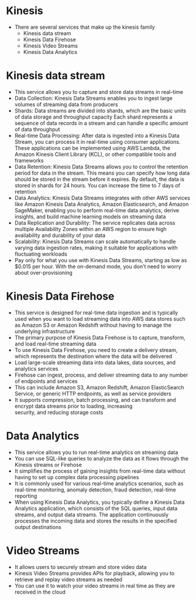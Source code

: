 
# Kinesis
- There are several services that make up the kinesis family
  - Kinesis data stream
  - Kinesis Data Firehose
  - Kinesis Video Streams
  - Kinesis Data Analytics

# Kinesis data stream
- This service allows you to capture and store data streams in real-time
- Data Collection: Kinesis Data Streams enables you to ingest large volumes of streaming data from producers
- Shards: Data streams are divided into shards, which are the basic units of data storage and throughput capacity
  Each shard represents a sequence of data records in a stream and can handle a specific amount of data throughput
- Real-time Data Processing: After data is ingested into a Kinesis Data Stream, you can process it in real-time using 
  consumer applications. These applications can be implemented using AWS Lambda, the Amazon Kinesis Client Library (KCL), 
  or other compatible tools and frameworks
- Data Retention: Kinesis Data Streams allows you to control the retention period for data in the stream. This means 
  you can specify how long data should be stored in the stream before it expires. By default, the data is stored in shards 
  for 24 hours. You can increase the time to 7 days of retention
- Data Analytics: Kinesis Data Streams integrates with other AWS services like Amazon Kinesis Data Analytics, Amazon 
  Elasticsearch, and Amazon SageMaker, enabling you to perform real-time data analytics, derive insights, and build 
  machine learning models on streaming data
- Data Replication and Durability: The service replicates data across multiple Availability Zones within an AWS region 
  to ensure high availability and durability of your data
- Scalability: Kinesis Data Streams can scale automatically to handle varying data ingestion rates, making it suitable 
  for applications with fluctuating workloads
- Pay only for what you use with Kinesis Data Streams, starting as low as $0.015 per hour. With the on-demand mode, 
  you don't need to worry about over-provisioning

# Kinesis Data Firehose
- This service is designed for real-time data ingestion and is typically used when you want to load streaming data into 
  AWS data stores such as Amazon S3 or Amazon Redshift without having to manage the underlying infrastructure
- The primary purpose of Kinesis Data Firehose is to capture, transform, and load real-time streaming data
- To use Kinesis Data Firehose, you need to create a delivery stream, which represents the destination where the data 
  will be delivered
- Load large-scale streaming data into data lakes, data sources, and analytics services
- Firehose can ingest, process, and deliver streaming data to any number of endpoints and services
- This can include Amazon S3, Amazon Redshift, Amazon ElasticSearch Service, or generic HTTP endpoints, as well as 
  service providers
- It supports compression, batch processing, and can transform and encrypt data streams prior to loading, increasing  
  security, and reducing storage costs

# Data Analytics 
- This service allows you to run real-time analytics on streaming data
- You can use SQL-like queries to analyze the data as it flows through the Kinesis streams or Firehose
- It simplifies the process of gaining insights from real-time data without having to set up complex data processing pipelines
- It is commonly used for various real-time analytics scenarios, such as real-time monitoring, anomaly detection, fraud 
  detection, real-time reporting
- When using Kinesis Data Analytics, you typically define a Kinesis Data Analytics application, which consists of the 
  SQL queries, input data streams, and output data streams. The application continuously processes the incoming data and 
  stores the results in the specified output destinations

# Video Streams 
- It allows users to securely stream and store video data
- Kinesis Video Streams provides APIs for playback, allowing you to retrieve and replay video streams as needed
- You can use it to watch your video streams in real time as they are received in the cloud